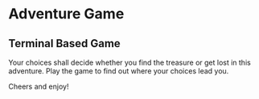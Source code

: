 # Adventure Game
## Terminal Based Game

Your choices shall decide whether you find the treasure or get lost in 
this adventure. Play the game to find out where your choices lead you.

Cheers and enjoy!